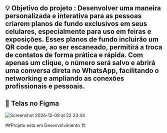 ## 💡 Objetivo do projeto : Desenvolver uma maneira personalizada e interativa para as pessoas criarem planos de fundo exclusivos em seus celulares, especialmente para uso em feiras e exposições. Esses planos de fundo incluirão um QR code que, ao ser escaneado, permitirá a troca de contatos de forma prática e rápida. Com apenas um clique, o número será salvo e abrirá uma conversa direta no WhatsApp, facilitando o networking e ampliando as conexões profissionais e pessoais.

## 🎨 Telas no Figma

![Screenshot 2024-12-09 at 22 23 44](https://github.com/user-attachments/assets/b37a31ce-785e-425d-bc71-b817a47c1172)

##Projeto esta em Desenvolvimento 🏗️
